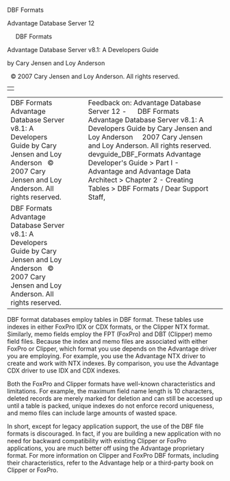 DBF Formats




Advantage Database Server 12  

     DBF Formats

Advantage Database Server v8.1: A Developers Guide

by Cary Jensen and Loy Anderson

  © 2007 Cary Jensen and Loy Anderson. All rights reserved.

|  |
| --- |
|  |

|  |  |  |  |  |
| --- | --- | --- | --- | --- |
| DBF Formats  Advantage Database Server v8.1: A Developers Guide  by Cary Jensen and Loy Anderson    © 2007 Cary Jensen and Loy Anderson. All rights reserved. |  |  | Feedback on: Advantage Database Server 12 -      DBF Formats Advantage Database Server v8.1: A Developers Guide by Cary Jensen and Loy Anderson     2007 Cary Jensen and Loy Anderson. All rights reserved. devguide\_DBF\_Formats Advantage Developer's Guide > Part I - Advantage and Advantage Data Architect > Chapter 2 - Creating Tables > DBF Formats / Dear Support Staff, |  |
| DBF Formats  Advantage Database Server v8.1: A Developers Guide  by Cary Jensen and Loy Anderson    © 2007 Cary Jensen and Loy Anderson. All rights reserved. |  |  |  |  |

DBF format databases employ tables in DBF format. These tables use indexes in either FoxPro IDX or CDX formats, or the Clipper NTX format. Similarly, memo fields employ the FPT (FoxPro) and DBT (Clipper) memo field files. Because the index and memo files are associated with either FoxPro or Clipper, which format you use depends on the Advantage driver you are employing. For example, you use the Advantage NTX driver to create and work with NTX indexes. By comparison, you use the Advantage CDX driver to use IDX and CDX indexes.

Both the FoxPro and Clipper formats have well-known characteristics and limitations. For example, the maximum field name length is 10 characters, deleted records are merely marked for deletion and can still be accessed up until a table is packed, unique indexes do not enforce record uniqueness, and memo files can include large amounts of wasted space.

In short, except for legacy application support, the use of the DBF file formats is discouraged. In fact, if you are building a new application with no need for backward compatibility with existing Clipper or FoxPro applications, you are much better off using the Advantage proprietary format. For more information on Clipper and FoxPro DBF formats, including their characteristics, refer to the Advantage help or a third-party book on Clipper or FoxPro.